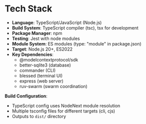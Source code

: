 # Tech Stack

- **Language**: TypeScript/JavaScript (Node.js)
- **Build System**: TypeScript compiler (tsc), tsx for development
- **Package Manager**: npm
- **Testing**: Jest with node modules
- **Module System**: ES modules (type: "module" in package.json)
- **Target**: Node.js 20+, ES2022
- **Key Dependencies**:
  - @modelcontextprotocol/sdk
  - better-sqlite3 (database)
  - commander (CLI)
  - blessed (terminal UI)
  - express (web server)
  - ruv-swarm (swarm coordination)

**Build Configuration**:
- TypeScript config uses NodeNext module resolution
- Multiple tsconfig files for different targets (cli, cjs)
- Outputs to `dist/` directory
